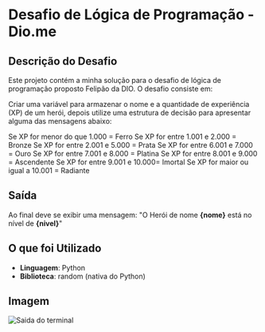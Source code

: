 # Desafio de Lógica de Programação - Dio.me

## Descrição do Desafio
Este projeto contém a minha solução para o desafio de lógica de programação proposto Felipão da DIO. O desafio consiste em:

Criar uma variável para armazenar o nome e a quantidade de experiência (XP) de um herói, depois utilize uma estrutura de decisão para apresentar alguma das mensagens abaixo:

Se XP for menor do que 1.000 = Ferro
Se XP for entre 1.001 e 2.000 = Bronze
Se XP for entre 2.001 e 5.000 = Prata
Se XP for entre 6.001 e 7.000 = Ouro
Se XP for entre 7.001 e 8.000 = Platina
Se XP for entre 8.001 e 9.000 = Ascendente
Se XP for entre 9.001 e 10.000= Imortal
Se XP for maior ou igual a 10.001 = Radiante

## Saída

Ao final deve se exibir uma mensagem:
"O Herói de nome **{nome}** está no nível de **{nivel}**"


## O que foi Utilizado
- **Linguagem**: Python
- **Biblioteca**: random (nativa do Python)

## Imagem
![Saida do terminal](https://files.catbox.moe/tod42g.png)